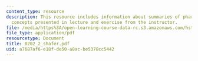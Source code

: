 ```yaml
---
content_type: resource
description: This resource includes information about summaries of pharmacokinetic
  concepts presented in lecture and exercise from the instructor.
file: /media/https%3A/open-learning-course-data-rc.s3.amazonaws.com/hst-151-principles-of-pharmacology-spring-2005/a7687af6e18fde50a8acbe5378cc5442_0202_2_shafer.pdf
file_type: application/pdf
resourcetype: Document
title: 0202_2_shafer.pdf
uid: a7687af6-e18f-de50-a8ac-be5378cc5442
---
```

